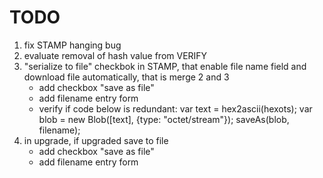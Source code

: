 # TODO

1. fix STAMP hanging bug
2. evaluate removal of hash value from VERIFY
3. "serialize to file" checkbok in STAMP, that enable file name field and download file automatically,
   that is merge 2 and 3
    - add checkbox "save as file"
    - add filename entry form
    - verify if code below is redundant:
        var text = hex2ascii(hexots);
        var blob = new Blob([text], {type: "octet/stream"});
        saveAs(blob, filename);
4. in upgrade, if upgraded save to file
    - add checkbox "save as file"
    - add filename entry form
